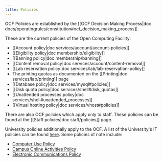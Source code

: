 ```yaml
---
title: Policies
---
```


OCF Policies are established by the [[OCF Decision Making Process|doc
docs/operatingrules/constitution#ocf_decision_making_process]].

These are the current policies of the Open Computing Facility:

 * [[Account policy|doc services/account/account-policies]]
 * [[Eligibility policy|doc membership/eligibility]]
 * [[Banning policy|doc membership/banning]]
 * [[Content removal policy|doc services/account/content-removal]]
 * [[Lab reservation policy|doc services/lab/lab-reservation-policy]]
 * The printing quotas as documented on the
   [[Printing|doc services/lab/printing]] page
 * [[Database policy|doc services/mysql#policies]]
 * [[Disk quota policy|doc services/shell#disk_quotas]]
 * [[Unattended processes policy|doc services/shell#unattended_processes]]
 * [[Virtual hosting policy|doc services/vhost#policies]]

There are also OCF policies which apply only to staff. These policies can
be found at the [[Staff policies|doc staff/policies]] page.

University policies additionally apply to the OCF. A list of the University's
IT policies can be found [here][university-policy]. Some policies of note
include:

 * [Computer Use Policy](https://security.berkeley.edu/computer-use-policy)
 * [Campus Online Activities Policy](https://security.berkeley.edu/campus-online-activities-policy)
 * [Electronic Communications Policy](https://security.berkeley.edu/electronic-communications-policy)

[university-policy]: https://security.berkeley.edu/policy/policy-catalog
